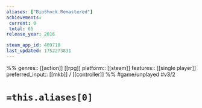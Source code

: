```yaml
---
aliases: ["BioShock Remastered"]
achievements:
 current: 0
 total: 65
release_year: 2016

steam_app_id: 409710
last_updated: 1752273831
---
```

%%
genres:: [[action]] [[rpg]]
platform:: [[steam]]
features:: [[single player]]
preferred_input:: [[mkb]] / [[controller]]
%%
#game/unplayed
#v3/2

# `=this.aliases[0]`